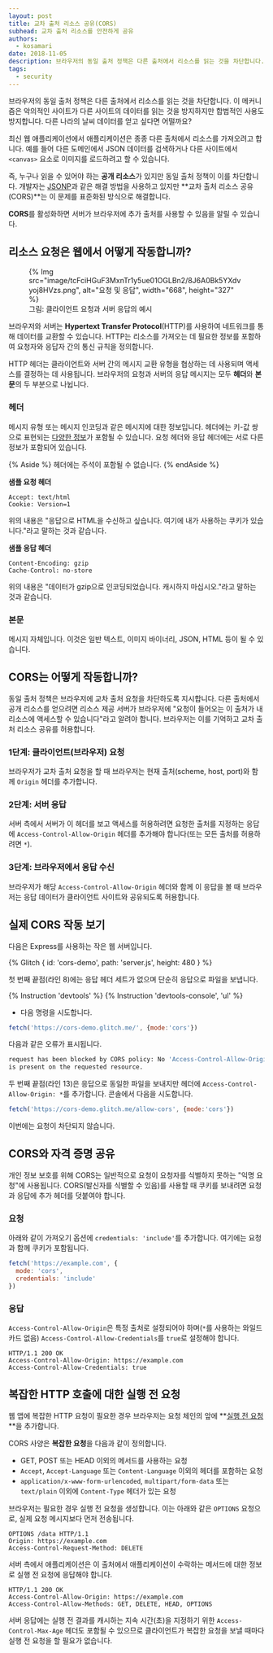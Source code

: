 ```yaml
---
layout: post
title: 교차 출처 리소스 공유(CORS)
subhead: 교차 출처 리소스를 안전하게 공유
authors:
  - kosamari
date: 2018-11-05
description: 브라우저의 동일 출처 정책은 다른 출처에서 리소스를 읽는 것을 차단합니다. 이 메커니즘은 악의적인 사이트가 다른 사이트의 데이터를 읽는 것을 방지하지만 합법적인 사용도 방지합니다. 다른 나라의 날씨 데이터를 얻고 싶다면 어떨까요? CORS를 활성화하면 서버가 브라우저에 추가 출처를 사용할 수 있음을 알릴 수 있습니다.
tags:
  - security
---
```


브라우저의 동일 출처 정책은 다른 출처에서 리소스를 읽는 것을 차단합니다. 이 메커니즘은 악의적인 사이트가 다른 사이트의 데이터를 읽는 것을 방지하지만 합법적인 사용도 방지합니다. 다른 나라의 날씨 데이터를 얻고 싶다면 어떨까요?

최신 웹 애플리케이션에서 애플리케이션은 종종 다른 출처에서 리소스를 가져오려고 합니다. 예를 들어 다른 도메인에서 JSON 데이터를 검색하거나 다른 사이트에서 `<canvas>` 요소로 이미지를 로드하려고 할 수 있습니다.

즉, 누구나 읽을 수 있어야 하는 **공개 리소스**가 있지만 동일 출처 정책이 이를 차단합니다. 개발자는 [JSONP](https://stackoverflow.com/questions/2067472/what-is-jsonp-all-about)과 같은 해결 방법을 사용하고 있지만 **교차 출처 리소스 공유(CORS)**는 이 문제를 표준화된 방식으로 해결합니다.

**CORS**를 활성화하면 서버가 브라우저에 추가 출처를 사용할 수 있음을 알릴 수 있습니다.

## 리소스 요청은 웹에서 어떻게 작동합니까?

<figure class="w-figure w-figure--inline-right">   {% Img src="image/tcFciHGuF3MxnTr1y5ue01OGLBn2/8J6A0Bk5YXdvyoj8HVzs.png", alt="요청 및 응답", width="668", height="327" %}   <figcaption class="w-figcaption">     그림: 클라이언트 요청과 서버 응답의 예시   </figcaption></figure>

브라우저와 서버는 **Hypertext Transfer Protocol**(HTTP)를 사용하여 네트워크를 통해 데이터를 교환할 수 있습니다. HTTP는 리소스를 가져오는 데 필요한 정보를 포함하여 요청자와 응답자 간의 통신 규칙을 정의합니다.

HTTP 헤더는 클라이언트와 서버 간의 메시지 교환 유형을 협상하는 데 사용되며 액세스를 결정하는 데 사용됩니다. 브라우저의 요청과 서버의 응답 메시지는 모두 **헤더**와 **본문**의 두 부분으로 나뉩니다.

### 헤더

메시지 유형 또는 메시지 인코딩과 같은 메시지에 대한 정보입니다. 헤더에는 키-값 쌍으로 표현되는 [다양한 정보](https://en.wikipedia.org/wiki/List_of_HTTP_header_fields)가 포함될 수 있습니다. 요청 헤더와 응답 헤더에는 서로 다른 정보가 포함되어 있습니다.

{% Aside %} 헤더에는 주석이 포함될 수 없습니다. {% endAside %}

**샘플 요청 헤더**

```text
Accept: text/html
Cookie: Version=1
```

위의 내용은 "응답으로 HTML을 수신하고 싶습니다. 여기에 내가 사용하는 쿠키가 있습니다."라고 말하는 것과 같습니다.

**샘플 응답 헤더**

```text
Content-Encoding: gzip
Cache-Control: no-store
```

위의 내용은 "데이터가 gzip으로 인코딩되었습니다. 캐시하지 마십시오."라고 말하는 것과 같습니다.

### 본문

메시지 자체입니다. 이것은 일반 텍스트, 이미지 바이너리, JSON, HTML 등이 될 수 있습니다.

## CORS는 어떻게 작동합니까?

동일 출처 정책은 브라우저에 교차 출처 요청을 차단하도록 지시합니다. 다른 출처에서 공개 리소스를 얻으려면 리소스 제공 서버가 브라우저에 "요청이 들어오는 이 출처가 내 리소스에 액세스할 수 있습니다"라고 알려야 합니다. 브라우저는 이를 기억하고 교차 출처 리소스 공유를 허용합니다.

### 1단계: 클라이언트(브라우저) 요청

브라우저가 교차 출처 요청을 할 때 브라우저는 현재 출처(scheme, host, port)와 함께 `Origin` 헤더를 추가합니다.

### 2단계: 서버 응답

서버 측에서 서버가 이 헤더를 보고 액세스를 허용하려면 요청한 출처를 지정하는 응답에 `Access-Control-Allow-Origin` 헤더를 추가해야 합니다(또는 모든 출처를 허용하려면 `*`).

### 3단계: 브라우저에서 응답 수신

브라우저가 해당 `Access-Control-Allow-Origin` 헤더와 함께 이 응답을 볼 때 브라우저는 응답 데이터가 클라이언트 사이트와 공유되도록 허용합니다.

## 실제 CORS 작동 보기

다음은 Express를 사용하는 작은 웹 서버입니다.

{% Glitch { id: 'cors-demo', path: 'server.js', height: 480 } %}

첫 번째 끝점(라인 8)에는 응답 헤더 세트가 없으며 단순히 응답으로 파일을 보냅니다.

{% Instruction 'devtools' %} {% Instruction 'devtools-console', 'ul' %}

- 다음 명령을 시도합니다.

```js
fetch('https://cors-demo.glitch.me/', {mode:'cors'})
```

다음과 같은 오류가 표시됩니다.

```bash
request has been blocked by CORS policy: No 'Access-Control-Allow-Origin' header
is present on the requested resource.
```

두 번째 끝점(라인 13)은 응답으로 동일한 파일을 보내지만 헤더에 `Access-Control-Allow-Origin: *`를 추가합니다. 콘솔에서 다음을 시도합니다.

```js
fetch('https://cors-demo.glitch.me/allow-cors', {mode:'cors'})
```

이번에는 요청이 차단되지 않습니다.

## CORS와 자격 증명 공유

개인 정보 보호를 위해 CORS는 일반적으로 요청이 요청자를 식별하지 못하는 "익명 요청"에 사용됩니다. CORS(발신자를 식별할 수 있음)를 사용할 때 쿠키를 보내려면 요청과 응답에 추가 헤더를 덧붙여야 합니다.

### 요청

아래와 같이 가져오기 옵션에 `credentials: 'include'`를 추가합니다. 여기에는 요청과 함께 쿠키가 포함됩니다.

```js
fetch('https://example.com', {
  mode: 'cors',
  credentials: 'include'
})
```

### 응답

`Access-Control-Allow-Origin`은 특정 출처로 설정되어야 하며(`*`를 사용하는 와일드 카드 없음) `Access-Control-Allow-Credentials`를 `true`로 설정해야 합니다.

```text
HTTP/1.1 200 OK
Access-Control-Allow-Origin: https://example.com
Access-Control-Allow-Credentials: true
```

## 복잡한 HTTP 호출에 대한 실행 전 요청

웹 앱에 복잡한 HTTP 요청이 필요한 경우 브라우저는 요청 체인의 앞에 **[실행 전 요청](https://developer.mozilla.org/docs/Web/HTTP/CORS#preflighted_requests)**을 추가합니다.

CORS 사양은 **복잡한 요청**을 다음과 같이 정의합니다.

- GET, POST 또는 HEAD 이외의 메서드를 사용하는 요청
- `Accept`, `Accept-Language` 또는 `Content-Language` 이외의 헤더를 포함하는 요청
- `application/x-www-form-urlencoded`, `multipart/form-data` 또는 `text/plain` 이외에 `Content-Type` 헤더가 있는 요청

브라우저는 필요한 경우 실행 전 요청을 생성합니다. 이는 아래와 같은 `OPTIONS` 요청으로, 실제 요청 메시지보다 먼저 전송됩니다.

```text
OPTIONS /data HTTP/1.1
Origin: https://example.com
Access-Control-Request-Method: DELETE
```

서버 측에서 애플리케이션은 이 출처에서 애플리케이션이 수락하는 메서드에 대한 정보로 실행 전 요청에 응답해야 합니다.

```text
HTTP/1.1 200 OK
Access-Control-Allow-Origin: https://example.com
Access-Control-Allow-Methods: GET, DELETE, HEAD, OPTIONS
```

서버 응답에는 실행 전 결과를 캐시하는 지속 시간(초)을 지정하기 위한 `Access-Control-Max-Age` 헤더도 포함될 수 있으므로 클라이언트가 복잡한 요청을 보낼 때마다 실행 전 요청을 할 필요가 없습니다.
